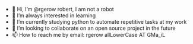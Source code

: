 - 👋 Hi, I’m @rgerow    robert,  I am not a robot
- 👀 I’m always interested in learning
- 🌱 I’m currently studying python to automate repetitive tasks at my work
- 💞️ I’m looking to collaborate on an open source project in the future
- 📫 How to reach me by email:  rgerow allLowerCase AT GMa_iL 


<!---
rgerow/rgerow is a ✨ special ✨ repository because its `README.md` (this file) appears on your GitHub profile.
You can click the Preview link to take a look at your changes.
--->
